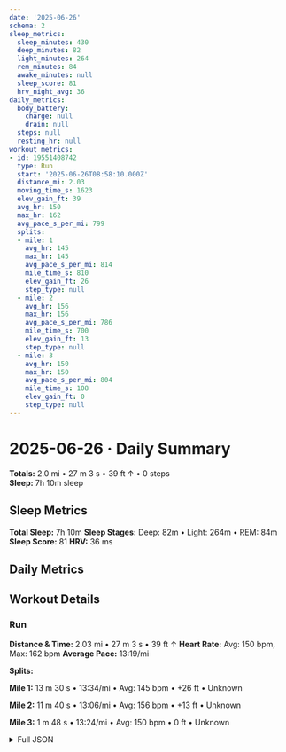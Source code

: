 ```yaml
---
date: '2025-06-26'
schema: 2
sleep_metrics:
  sleep_minutes: 430
  deep_minutes: 82
  light_minutes: 264
  rem_minutes: 84
  awake_minutes: null
  sleep_score: 81
  hrv_night_avg: 36
daily_metrics:
  body_battery:
    charge: null
    drain: null
  steps: null
  resting_hr: null
workout_metrics:
- id: 19551408742
  type: Run
  start: '2025-06-26T08:58:10.000Z'
  distance_mi: 2.03
  moving_time_s: 1623
  elev_gain_ft: 39
  avg_hr: 150
  max_hr: 162
  avg_pace_s_per_mi: 799
  splits:
  - mile: 1
    avg_hr: 145
    max_hr: 145
    avg_pace_s_per_mi: 814
    mile_time_s: 810
    elev_gain_ft: 26
    step_type: null
  - mile: 2
    avg_hr: 156
    max_hr: 156
    avg_pace_s_per_mi: 786
    mile_time_s: 700
    elev_gain_ft: 13
    step_type: null
  - mile: 3
    avg_hr: 150
    max_hr: 150
    avg_pace_s_per_mi: 804
    mile_time_s: 108
    elev_gain_ft: 0
    step_type: null
---
```

# 2025-06-26 · Daily Summary
**Totals:** 2.0 mi • 27 m 3 s • 39 ft ↑ • 0 steps  
**Sleep:** 7h 10m sleep

## Sleep Metrics
**Total Sleep:** 7h 10m
**Sleep Stages:** Deep: 82m • Light: 264m • REM: 84m
**Sleep Score:** 81
**HRV:** 36 ms

## Daily Metrics

## Workout Details
### Run
**Distance & Time:** 2.03 mi • 27 m 3 s • 39 ft ↑
**Heart Rate:** Avg: 150 bpm, Max: 162 bpm
**Average Pace:** 13:19/mi

**Splits:**

**Mile 1:** 13 m 30 s • 13:34/mi • Avg: 145 bpm • +26 ft • Unknown

**Mile 2:** 11 m 40 s • 13:06/mi • Avg: 156 bpm • +13 ft • Unknown

**Mile 3:** 1 m 48 s • 13:24/mi • Avg: 150 bpm • 0 ft • Unknown



<details>
<summary>Full JSON</summary>

```json
{
  "date": "2025-06-26",
  "schema": 2,
  "sleep_metrics": {
    "sleep_minutes": 430,
    "deep_minutes": 82,
    "light_minutes": 264,
    "rem_minutes": 84,
    "awake_minutes": null,
    "sleep_score": 81,
    "hrv_night_avg": 36
  },
  "daily_metrics": {
    "body_battery": {
      "charge": null,
      "drain": null
    },
    "steps": null,
    "resting_hr": null
  },
  "workout_metrics": [
    {
      "id": 19551408742,
      "type": "Run",
      "start": "2025-06-26T08:58:10.000Z",
      "distance_mi": 2.03,
      "moving_time_s": 1623,
      "elev_gain_ft": 39,
      "avg_hr": 150,
      "max_hr": 162,
      "avg_pace_s_per_mi": 799,
      "splits": [
        {
          "mile": 1,
          "avg_hr": 145,
          "max_hr": 145,
          "avg_pace_s_per_mi": 814,
          "mile_time_s": 810,
          "elev_gain_ft": 26,
          "step_type": null
        },
        {
          "mile": 2,
          "avg_hr": 156,
          "max_hr": 156,
          "avg_pace_s_per_mi": 786,
          "mile_time_s": 700,
          "elev_gain_ft": 13,
          "step_type": null
        },
        {
          "mile": 3,
          "avg_hr": 150,
          "max_hr": 150,
          "avg_pace_s_per_mi": 804,
          "mile_time_s": 108,
          "elev_gain_ft": 0,
          "step_type": null
        }
      ]
    }
  ]
}
```
</details>

